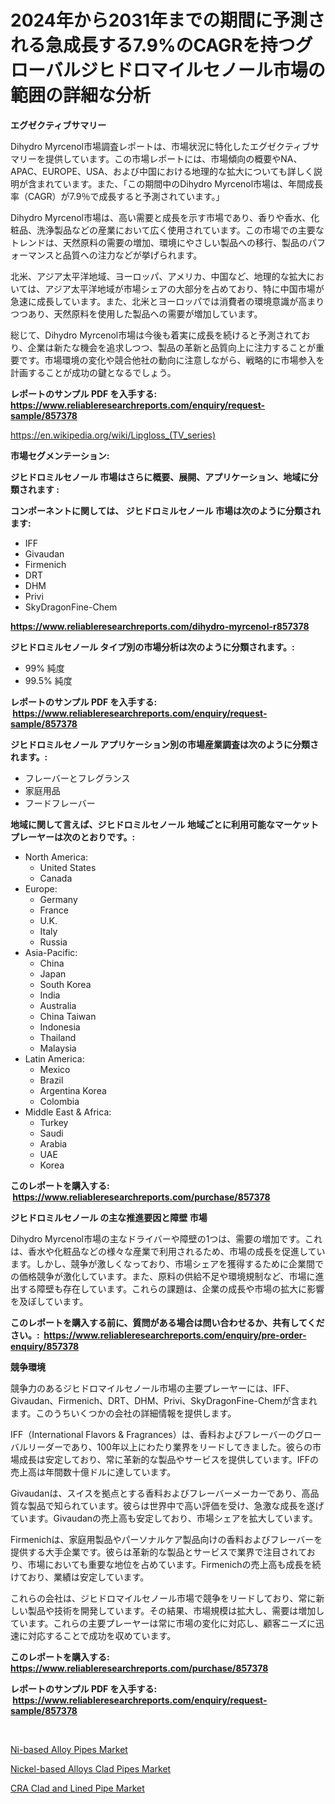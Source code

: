 <p><h1>2024年から2031年までの期間に予測される急成長する7.9%のCAGRを持つグローバルジヒドロマイルセノール市場の範囲の詳細な分析</h1></p><p><strong>エグゼクティブサマリー</strong></p>
<p><p>Dihydro Myrcenol市場調査レポートは、市場状況に特化したエグゼクティブサマリーを提供しています。この市場レポートには、市場傾向の概要やNA、APAC、EUROPE、USA、および中国における地理的な拡大についても詳しく説明が含まれています。また、「この期間中のDihydro Myrcenol市場は、年間成長率（CAGR）が7.9％で成長すると予測されています。」</p><p>Dihydro Myrcenol市場は、高い需要と成長を示す市場であり、香りや香水、化粧品、洗浄製品などの産業において広く使用されています。この市場での主要なトレンドは、天然原料の需要の増加、環境にやさしい製品への移行、製品のパフォーマンスと品質への注力などが挙げられます。</p><p>北米、アジア太平洋地域、ヨーロッパ、アメリカ、中国など、地理的な拡大においては、アジア太平洋地域が市場シェアの大部分を占めており、特に中国市場が急速に成長しています。また、北米とヨーロッパでは消費者の環境意識が高まりつつあり、天然原料を使用した製品への需要が増加しています。</p><p>総じて、Dihydro Myrcenol市場は今後も着実に成長を続けると予測されており、企業は新たな機会を追求しつつ、製品の革新と品質向上に注力することが重要です。市場環境の変化や競合他社の動向に注意しながら、戦略的に市場参入を計画することが成功の鍵となるでしょう。</p></p>
<p><strong>レポートのサンプル PDF を入手する: <a href="https://www.reliableresearchreports.com/enquiry/request-sample/857378">https://www.reliableresearchreports.com/enquiry/request-sample/857378</a></strong></p>
<p><a href="https://en.wikipedia.org/wiki/Lipgloss_(TV_series)">https://en.wikipedia.org/wiki/Lipgloss_(TV_series)</a></p>
<p><strong>市場セグメンテーション:</strong></p>
<p><strong> ジヒドロミルセノール 市場はさらに概要、展開、アプリケーション、地域に分類されます :</strong></p>
<p><strong>コンポーネントに関しては、 ジヒドロミルセノール 市場は次のように分類されます: &nbsp;</strong></p>
<p><ul><li>IFF</li><li>Givaudan</li><li>Firmenich</li><li>DRT</li><li>DHM</li><li>Privi</li><li>SkyDragonFine-Chem</li></ul></p>
<p><strong><a href="https://www.reliableresearchreports.com/dihydro-myrcenol-r857378">https://www.reliableresearchreports.com/dihydro-myrcenol-r857378</a></strong></p>
<p><strong> ジヒドロミルセノール タイプ別の市場分析は次のように分類されます。:</strong></p>
<p><ul><li>99% 純度</li><li>99.5% 純度</li></ul></p>
<p><strong>レポートのサンプル PDF を入手する: &nbsp;<a href="https://www.reliableresearchreports.com/enquiry/request-sample/857378">https://www.reliableresearchreports.com/enquiry/request-sample/857378</a></strong></p>
<p><strong> ジヒドロミルセノール アプリケーション別の市場産業調査は次のように分類されます。:</strong></p>
<p><ul><li>フレーバーとフレグランス</li><li>家庭用品</li><li>フードフレーバー</li></ul></p>
<p><strong>地域に関して言えば、ジヒドロミルセノール 地域ごとに利用可能なマーケットプレーヤーは次のとおりです。:</strong></p>
<p><ul>
    <li>
        North America:
        <ul>
            <li>United States</li>
            <li>Canada</li>
        </ul>
    </li>
    <li>
        Europe:
        <ul>
            <li>Germany</li>
            <li>France</li>
            <li>U.K.</li>
            <li>Italy</li>
            <li>Russia</li>
        </ul>
    </li>
    <li>
        Asia-Pacific:
        <ul>
            <li>China</li>
            <li>Japan</li>
            <li>South Korea</li>
            <li>India</li>
            <li>Australia</li>
            <li>China Taiwan</li>
            <li>Indonesia</li>
            <li>Thailand</li>
            <li>Malaysia</li>
        </ul>
    </li>
    <li>
        Latin America:
        <ul>
            <li>Mexico</li>
            <li>Brazil</li>
            <li>Argentina Korea</li>
            <li>Colombia</li>
        </ul>
    </li>
    <li>
        Middle East & Africa:
        <ul>
            <li>Turkey</li>
            <li>Saudi</li>
            <li>Arabia</li>
            <li>UAE</li>
            <li>Korea</li>
        </ul>
    </li>
    </ul></p>
<p><strong>このレポートを購入する: &nbsp;<a href="https://www.reliableresearchreports.com/purchase/857378">https://www.reliableresearchreports.com/purchase/857378</a></strong></p>
<p><strong>ジヒドロミルセノール の主な推進要因と障壁 市場</strong></p>
<p><p>Dihydro Myrcenol市場の主なドライバーや障壁の1つは、需要の増加です。これは、香水や化粧品などの様々な産業で利用されるため、市場の成長を促進しています。しかし、競争が激しくなっており、市場シェアを獲得するために企業間での価格競争が激化しています。また、原料の供給不足や環境規制など、市場に進出する障壁も存在しています。これらの課題は、企業の成長や市場の拡大に影響を及ぼしています。</p></p>
<p><strong>このレポートを購入する前に、質問がある場合は問い合わせるか、共有してください。:&nbsp; <a href="https://www.reliableresearchreports.com/enquiry/pre-order-enquiry/857378">https://www.reliableresearchreports.com/enquiry/pre-order-enquiry/857378</a></strong></p>
<p><strong>競争環境</strong></p>
<p><p>競争力のあるジヒドロマイルセノール市場の主要プレーヤーには、IFF、Givaudan、Firmenich、DRT、DHM、Privi、SkyDragonFine-Chemが含まれます。このうちいくつかの会社の詳細情報を提供します。</p><p>IFF（International Flavors & Fragrances）は、香料およびフレーバーのグローバルリーダーであり、100年以上にわたり業界をリードしてきました。彼らの市場成長は安定しており、常に革新的な製品やサービスを提供しています。IFFの売上高は年間数十億ドルに達しています。</p><p>Givaudanは、スイスを拠点とする香料およびフレーバーメーカーであり、高品質な製品で知られています。彼らは世界中で高い評価を受け、急激な成長を遂げています。Givaudanの売上高も安定しており、市場シェアを拡大しています。</p><p>Firmenichは、家庭用製品やパーソナルケア製品向けの香料およびフレーバーを提供する大手企業です。彼らは革新的な製品とサービスで業界で注目されており、市場においても重要な地位を占めています。Firmenichの売上高も成長を続けており、業績は安定しています。</p><p>これらの会社は、ジヒドロマイルセノール市場で競争をリードしており、常に新しい製品や技術を開発しています。その結果、市場規模は拡大し、需要は増加しています。これらの主要プレーヤーは常に市場の変化に対応し、顧客ニーズに迅速に対応することで成功を収めています。</p></p>
<p><strong>このレポートを購入する: &nbsp; <a href="https://www.reliableresearchreports.com/purchase/857378">https://www.reliableresearchreports.com/purchase/857378</a></strong></p>
<p><strong>レポートのサンプル PDF を入手する: &nbsp;<a href="https://www.reliableresearchreports.com/enquiry/request-sample/857378">https://www.reliableresearchreports.com/enquiry/request-sample/857378</a></strong><strong></strong></p>
<p>&nbsp;</p>
<p><p><a href="https://github.com/abigailsutherland7889/Market-Research-Report-List-1/blob/main/ni-based-alloy-pipes-market.md">Ni-based Alloy Pipes Market</a></p><p><a href="https://github.com/michealerrygz/Market-Research-Report-List-1/blob/main/nickel-based-alloys-clad-pipes-market.md">Nickel-based Alloys Clad Pipes Market</a></p><p><a href="https://github.com/kairirfan6/Market-Research-Report-List-1/blob/main/cra-clad-and-lined-pipe-market.md">CRA Clad and Lined Pipe Market</a></p></p>